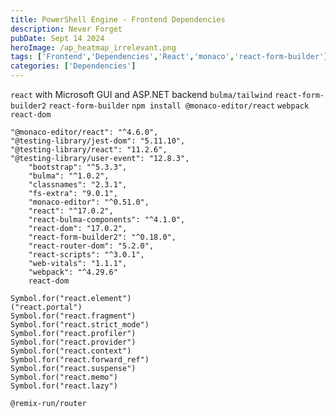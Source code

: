 ```yaml
---
title: PowerShell Engine - Frontend Dependencies
description: Never Forget
pubDate: Sept 14 2024
heroImage: /ap_heatmap_irrelevant.png
tags: ['Frontend','Dependencies','React','monaco','react-form-builder']
categories: ['Dependencies']
---
```


`react` with Microsoft GUI and ASP.NET backend
`bulma/tailwind`
`react-form-builder2` 
`react-form-builder`
`npm install @monaco-editor/react`
`webpack`
`react-dom`

```
"@monaco-editor/react": "^4.6.0",
"@testing-library/jest-dom": "5.11.10",
"@testing-library/react": "11.2.6",
"@testing-library/user-event": "12.8.3",
    "bootstrap": "^5.3.3",
    "bulma": "^1.0.2",
    "classnames": "2.3.1",
    "fs-extra": "9.0.1",
    "monaco-editor": "^0.51.0",
    "react": "^17.0.2",
    "react-bulma-components": "^4.1.0",
    "react-dom": "17.0.2",
    "react-form-builder2": "^0.18.0",
    "react-router-dom": "5.2.0",
    "react-scripts": "^3.0.1",
    "web-vitals": "1.1.1",
    "webpack": "^4.29.6"
    react-dom
```



```
Symbol.for("react.element")
("react.portal")
Symbol.for("react.fragment")
Symbol.for("react.strict_mode")
Symbol.for("react.profiler")
Symbol.for("react.provider")
Symbol.for("react.context")
Symbol.for("react.forward_ref")
Symbol.for("react.suspense")
Symbol.for("react.memo")
Symbol.for("react.lazy")
```

`@remix-run/router`